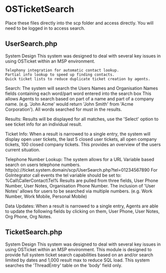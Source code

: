 # OSTicketSearch


Place these files directly into the scp folder and access directly.
You will need to be logged in to access search.

## UserSearch.php

System Design
This system was designed to deal with several key issues in using OSTicket within an MSP environment.

    Telephony integration for automatic contact lookup.
    Partial info lookup to speed up finding contacts.
    Quick ticket lists to reduce duplicate ticket creation by agents.

Search:
The system will search the Users Names and Organisation Names fields containing each word/part word entered into the search box
This allows Agents to search based on part of a name and part of a company name. (e.g. 'John Acme' would return 'John Smith' from 'Acme Corporation').
All words searched for must in the results.

Results:
Results will be displayed for all matches, use the 'Select' option to see ticket info for an individual result.

Ticket Info:
When a result is narrowed to a single entry, the system will display open user tickets, the last 5 closed user tickets, all open company tickets, 100 closed company tickets.
This provides an overview of the users current situation.

Telephone Number Lookup:
The system allows for a URL Variable based search on users telephone numbers.
http(s)://ticket.system.domain/scp/UserSearch.php?tel=01234567890
For GoIntegrator call events the tel variable should be set to: %Call\CallerContact\Tel%
Results are pulled from three fields, User Phone Number, User Notes, Organisation Phone Number.
The inclusion of 'User Notes' allows for users to be searched via multiple numbers. (e.g. Work Number, Work Mobile, Personal Mobile)

Data Updates:
When a result is narrowed to a single entry, Agents are able to update the following fields by clicking on them, User Phone, User Notes, Org Phone, Org Notes.

## TicketSearch.php

System Design
This system was designed to deal with several key issues in using OSTicket within an MSP environment.
This module is designed to provide full system ticket search capabilities based on an and/or search limited by dates and 1,000 result max to reduce SQL load.
This system searches the 'ThreadEntry' table on the 'body' field only. 
